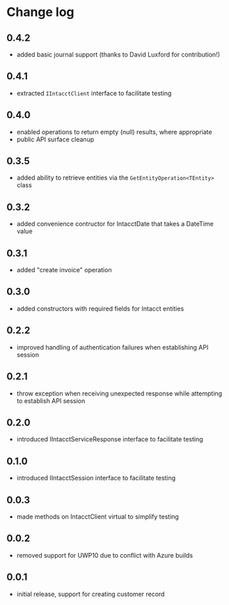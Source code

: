 # Change log

## 0.4.2
 - added basic journal support (thanks to David Luxford for contribution!)

## 0.4.1
 - extracted `IIntacctClient` interface to facilitate testing

## 0.4.0
 - enabled operations to return empty (null) results, where appropriate
 - public API surface cleanup

## 0.3.5
 - added ability to retrieve entities via the `GetEntityOperation<TEntity>` class

## 0.3.2
 - added convenience contructor for IntacctDate that takes a DateTime value

## 0.3.1
 - added "create invoice" operation

## 0.3.0
 - added constructors with required fields for Intacct entities

## 0.2.2
 - improved handling of authentication failures when establishing API session

## 0.2.1
 - throw exception when receiving unexpected response while attempting to establish API session

## 0.2.0
 - introduced IIntacctServiceResponse interface to facilitate testing

## 0.1.0
 - introduced IIntacctSession interface to facilitate testing

## 0.0.3
 - made methods on IntacctClient virtual to simplify testing

## 0.0.2
 - removed support for UWP10 due to conflict with Azure builds

## 0.0.1
 - initial release, support for creating customer record